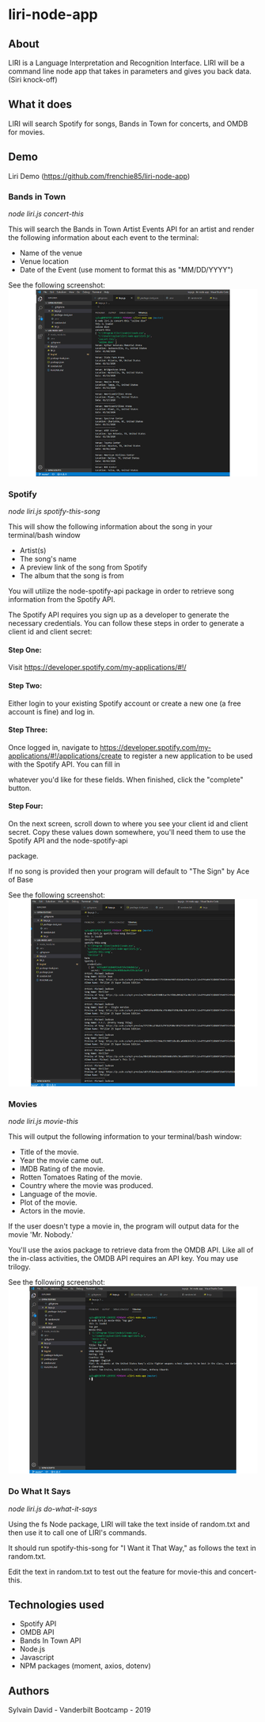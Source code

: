 # liri-node-app #

## About ##
LIRI is a Language Interpretation and Recognition Interface. LIRI will be a command line node app that takes in parameters and gives you back data. (Siri knock-off)

## What it does ##
LIRI will search Spotify for songs, Bands in Town for concerts, and OMDB for movies.

## Demo ##
Liri Demo (https://github.com/frenchie85/liri-node-app)

### Bands in Town ###
_node liri.js concert-this <insert Twitter handle>_

This will search the Bands in Town Artist Events API for an artist and render the following information about each event to the terminal:

* Name of the venue
* Venue location
* Date of the Event (use moment to format this as "MM/DD/YYYY")

See the following screenshot:
![](img/Slide1.PNG)

### Spotify ####
_node liri.js spotify-this-song <insert song title>_

This will show the following information about the song in your terminal/bash window

* Artist(s)
* The song's name
* A preview link of the song from Spotify
* The album that the song is from


You will utilize the node-spotify-api package in order to retrieve song information from the Spotify API.

The Spotify API requires you sign up as a developer to generate the necessary credentials. You can follow these steps in order to generate a client id and client secret:

#### Step One: #### 
Visit https://developer.spotify.com/my-applications/#!/

#### Step Two: #### 
Either login to your existing Spotify account or create a new one (a free account is fine) and log in.

#### Step Three: #### 
Once logged in, navigate to https://developer.spotify.com/my-applications/#!/applications/create to register a new application to be used with the Spotify API. You can fill in 

whatever you'd like for these fields. When finished, click the "complete" button.

#### Step Four: #### 
On the next screen, scroll down to where you see your client id and client secret. Copy these values down somewhere, you'll need them to use the Spotify API and the node-spotify-api 

package.

If no song is provided then your program will default to "The Sign" by Ace of Base

See the following screenshot:
![](img/Slide2.PNG)

### Movies ###
_node liri.js movie-this <insert movie title>_

This will output the following information to your terminal/bash window:

 * Title of the movie.
 * Year the movie came out.
 * IMDB Rating of the movie.
 * Rotten Tomatoes Rating of the movie.
 * Country where the movie was produced.
 * Language of the movie.
 * Plot of the movie.
 * Actors in the movie.
  
If the user doesn't type a movie in, the program will output data for the movie 'Mr. Nobody.'


You'll use the axios package to retrieve data from the OMDB API. Like all of the in-class activities, the OMDB API requires an API key. You may use trilogy.

See the following screenshot:
![](img/Slide3.PNG)

### Do What It Says ###
_node liri.js do-what-it-says_

Using the fs Node package, LIRI will take the text inside of random.txt and then use it to call one of LIRI's commands.

It should run spotify-this-song for "I Want it That Way," as follows the text in random.txt.

Edit the text in random.txt to test out the feature for movie-this and concert-this.

## Technologies used ##
* Spotify API
* OMDB API
* Bands In Town API
* Node.js
* Javascript
* NPM packages (moment, axios, dotenv)

## Authors ##
Sylvain David - Vanderbilt Bootcamp - 2019